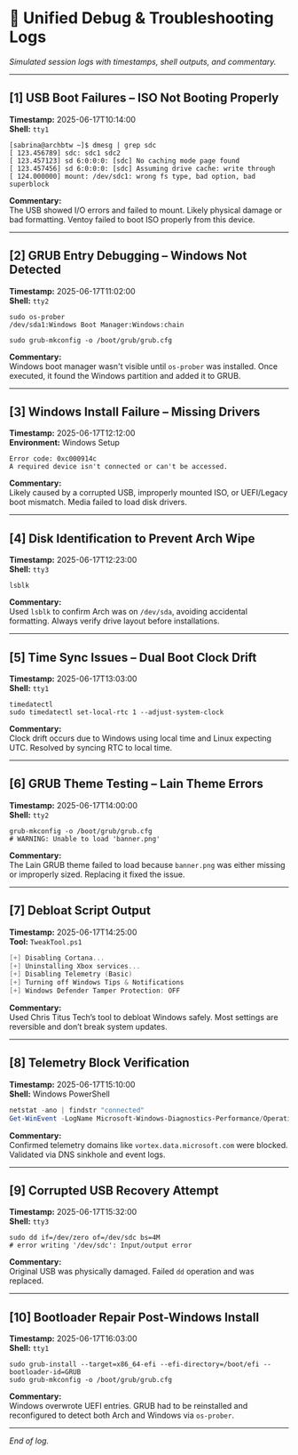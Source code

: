 # 🧾 Unified Debug & Troubleshooting Logs  
*Simulated session logs with timestamps, shell outputs, and commentary.*

---

## [1] USB Boot Failures – ISO Not Booting Properly  
**Timestamp:** 2025-06-17T10:14:00  
**Shell:** `tty1`

```shell
[sabrina@archbtw ~]$ dmesg | grep sdc
[ 123.456789] sdc: sdc1 sdc2
[ 123.457123] sd 6:0:0:0: [sdc] No caching mode page found
[ 123.457456] sd 6:0:0:0: [sdc] Assuming drive cache: write through
[ 124.000000] mount: /dev/sdc1: wrong fs type, bad option, bad superblock
```

**Commentary:**  
The USB showed I/O errors and failed to mount. Likely physical damage or bad formatting. Ventoy failed to boot ISO properly from this device.

---

## [2] GRUB Entry Debugging – Windows Not Detected  
**Timestamp:** 2025-06-17T11:02:00  
**Shell:** `tty2`

```shell
sudo os-prober
/dev/sda1:Windows Boot Manager:Windows:chain

sudo grub-mkconfig -o /boot/grub/grub.cfg
```

**Commentary:**  
Windows boot manager wasn't visible until `os-prober` was installed. Once executed, it found the Windows partition and added it to GRUB.

---

## [3] Windows Install Failure – Missing Drivers  
**Timestamp:** 2025-06-17T12:12:00  
**Environment:** Windows Setup

```text
Error code: 0xc000914c  
A required device isn't connected or can't be accessed.
```

**Commentary:**  
Likely caused by a corrupted USB, improperly mounted ISO, or UEFI/Legacy boot mismatch. Media failed to load disk drivers.

---

## [4] Disk Identification to Prevent Arch Wipe  
**Timestamp:** 2025-06-17T12:23:00  
**Shell:** `tty3`

```shell
lsblk
```

**Commentary:**  
Used `lsblk` to confirm Arch was on `/dev/sda`, avoiding accidental formatting. Always verify drive layout before installations.

---

## [5] Time Sync Issues – Dual Boot Clock Drift  
**Timestamp:** 2025-06-17T13:03:00  
**Shell:** `tty1`

```shell
timedatectl
sudo timedatectl set-local-rtc 1 --adjust-system-clock
```

**Commentary:**  
Clock drift occurs due to Windows using local time and Linux expecting UTC. Resolved by syncing RTC to local time.

---

## [6] GRUB Theme Testing – Lain Theme Errors  
**Timestamp:** 2025-06-17T14:00:00  
**Shell:** `tty2`

```shell
grub-mkconfig -o /boot/grub/grub.cfg
# WARNING: Unable to load 'banner.png'
```

**Commentary:**  
The Lain GRUB theme failed to load because `banner.png` was either missing or improperly sized. Replacing it fixed the issue.

---

## [7] Debloat Script Output  
**Timestamp:** 2025-06-17T14:25:00  
**Tool:** `TweakTool.ps1`

```powershell
[+] Disabling Cortana...
[+] Uninstalling Xbox services...
[+] Disabling Telemetry (Basic)
[+] Turning off Windows Tips & Notifications
[+] Windows Defender Tamper Protection: OFF
```

**Commentary:**  
Used Chris Titus Tech’s tool to debloat Windows safely. Most settings are reversible and don’t break system updates.

---

## [8] Telemetry Block Verification  
**Timestamp:** 2025-06-17T15:10:00  
**Shell:** Windows PowerShell

```powershell
netstat -ano | findstr "connected"
Get-WinEvent -LogName Microsoft-Windows-Diagnostics-Performance/Operational
```

**Commentary:**  
Confirmed telemetry domains like `vortex.data.microsoft.com` were blocked. Validated via DNS sinkhole and event logs.

---

## [9] Corrupted USB Recovery Attempt  
**Timestamp:** 2025-06-17T15:32:00  
**Shell:** `tty3`

```shell
sudo dd if=/dev/zero of=/dev/sdc bs=4M
# error writing '/dev/sdc': Input/output error
```

**Commentary:**  
Original USB was physically damaged. Failed `dd` operation and was replaced.

---

## [10] Bootloader Repair Post-Windows Install  
**Timestamp:** 2025-06-17T16:03:00  
**Shell:** `tty1`

```shell
sudo grub-install --target=x86_64-efi --efi-directory=/boot/efi --bootloader-id=GRUB
sudo grub-mkconfig -o /boot/grub/grub.cfg
```

**Commentary:**  
Windows overwrote UEFI entries. GRUB had to be reinstalled and reconfigured to detect both Arch and Windows via `os-prober`.

---

*End of log.*
